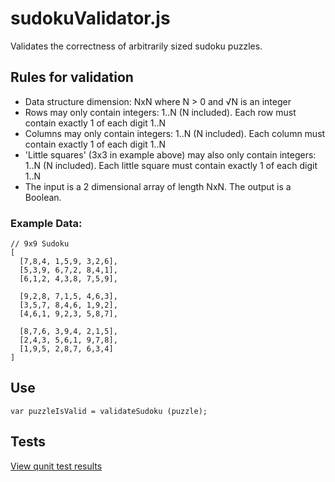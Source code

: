 sudokuValidator.js
==================

Validates the correctness of arbitrarily sized sudoku puzzles. 

## Rules for validation
  - Data structure dimension: NxN where N > 0 and √N is an integer
  - Rows may only contain integers: 1..N (N included). Each row must contain exactly 1 of each digit 1..N
  - Columns may only contain integers: 1..N (N included). Each column must contain exactly 1 of each digit 1..N
  - 'Little squares' (3x3 in example above) may also only contain integers: 1..N (N included). Each little square must contain exactly 1 of each digit 1..N
  - The input is a 2 dimensional array of length NxN. The output is a Boolean.
  
### Example Data:

```
// 9x9 Sudoku
[
  [7,8,4, 1,5,9, 3,2,6],
  [5,3,9, 6,7,2, 8,4,1],
  [6,1,2, 4,3,8, 7,5,9],

  [9,2,8, 7,1,5, 4,6,3],
  [3,5,7, 8,4,6, 1,9,2],
  [4,6,1, 9,2,3, 5,8,7],

  [8,7,6, 3,9,4, 2,1,5],
  [2,4,3, 5,6,1, 9,7,8],
  [1,9,5, 2,8,7, 6,3,4]
]
```
## Use
`var puzzleIsValid = validateSudoku (puzzle);`

## Tests
[View qunit test results](http://rawgit.com/mimshwright/sudokuValidator.js/master/test/index.html)

